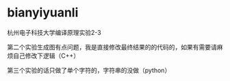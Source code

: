 # bianyiyuanli
杭州电子科技大学编译原理实验2-3

第二个实验生成图有点问题，我是直接修改最终结果的的代码的，如果有需要请麻烦自己修改下逻辑（C++）

第三个实验的话只做了单个字符的，字符串的没做（python）
